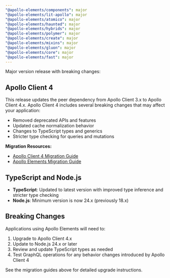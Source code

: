 ```yaml
---
"@apollo-elements/components": major
"@apollo-elements/lit-apollo": major
"@apollo-elements/atomico": major
"@apollo-elements/haunted": major
"@apollo-elements/hybrids": major
"@apollo-elements/polymer": major
"@apollo-elements/create": major
"@apollo-elements/mixins": major
"@apollo-elements/gluon": major
"@apollo-elements/core": major
"@apollo-elements/fast": major
---
```


Major version release with breaking changes:

## Apollo Client 4

This release updates the peer dependency from Apollo Client 3.x to Apollo Client 4.x. Apollo Client 4 includes several breaking changes that may affect your application:

- Removed deprecated APIs and features
- Updated cache normalization behavior
- Changes to TypeScript types and generics
- Stricter type checking for queries and mutations

**Migration Resources:**
- [Apollo Client 4 Migration Guide](https://www.apollographql.com/docs/react/migrating/apollo-client-4-migration/)
- [Apollo Elements Migration Guide](https://apolloelements.dev/guides/getting-started/migrating/)

## TypeScript and Node.js

- **TypeScript**: Updated to latest version with improved type inference and stricter type checking
- **Node.js**: Minimum version is now 24.x (previously 18.x)

## Breaking Changes

Applications using Apollo Elements will need to:
1. Upgrade to Apollo Client 4.x
2. Update to Node.js 24.x or later
3. Review and update TypeScript types as needed
4. Test GraphQL operations for any behavior changes introduced by Apollo Client 4

See the migration guides above for detailed upgrade instructions.
